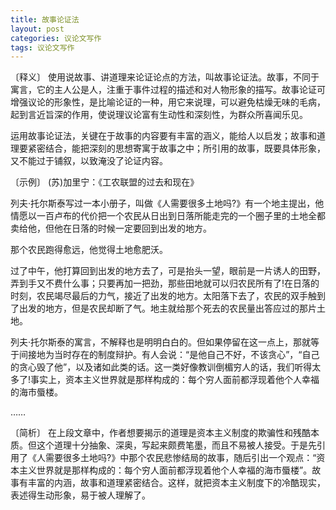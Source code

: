 ```yaml
---
title: 故事论证法
layout: post
categories: 议论文写作
tags: 议论文写作
---
```


〔释义〕 使用说故事、讲道理来论证论点的方法，叫故事论证法。故事，不同于寓言，它的主人公是人，注重于事件过程的描述和对人物形象的描写。故事论证可增强议论的形象性，是比喻论证的一种，用它来说理，可以避免枯燥无味的毛病，起到言近旨深的作用，使说理议论富有生动性和深刻性，为群众所喜闻乐见。

运用故事论证法，关键在于故事的内容要有丰富的涵义，能给人以启发；故事和道理要紧密结合，能把深刻的思想寄寓于故事之中；所引用的故事，既要具体形象，又不能过于铺叙，以致淹没了论证内容。

〔示例〕 (苏)加里宁：《工农联盟的过去和现在》

列夫·托尔斯泰写过一本小册子，叫做《人需要很多土地吗?》有一个地主提出，他情愿以一百卢布的代价把一个农民从日出到日落所能走完的一个圈子里的土地全都卖给他，但他在日落的时候一定要回到出发的地方。

那个农民跑得愈远，他觉得土地愈肥沃。

过了中午，他打算回到出发的地方去了，可是抬头一望，眼前是一片诱人的田野，弄到手又不费什么事；只要再加一把劲，那些田地就可以归农民所有了!在日落的时刻，农民竭尽最后的力气，接近了出发的地方。太阳落下去了，农民的双手触到了出发的地方，但是农民却断了气。地主就给那个死去的农民量出答应过的那片土地。

列夫·托尔斯泰的寓言，不解释也是明明白白的。但如果停留在这一点上，那就等于间接地为当时存在的制度辩护。有人会说：“是他自己不好，不该贪心”，“自己的贪心毁了他”，以及诸如此类的话。这一类好像教训倒楣穷人的话，我们听得太多了!事实上，资本主义世界就是那样构成的：每个穷人面前都浮现着他个人幸福的海市蜃楼。

……

〔简析〕 在上段文章中，作者想要揭示的道理是资本主义制度的欺骗性和残酷本质。但这个道理十分抽象、深奥，写起来颇费笔墨，而且不易被人接受。于是先引用了《人需要很多土地吗?》中那个农民悲惨结局的故事，随后引出一个观点：“资本主义世界就是那样构成的：每个穷人面前都浮现着他个人幸福的海市蜃楼”。故事有丰富的内涵，故事和道理紧密结合。这样，就把资本主义制度下的冷酷现实，表述得生动形象，易于被人理解了。 